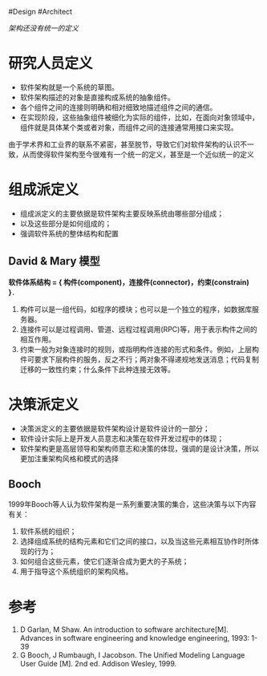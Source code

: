 #Design #Architect

*架构还没有统一的定义*

# 研究人员定义
- 软件架构就是一个系统的草图。
- 软件架构描述的对象是直接构成系统的抽象组件。
- 各个组件之间的连接则明确和相对细致地描述组件之间的通信。
- 在实现阶段，这些抽象组件被细化为实际的组件，比如，在面向对象领域中，组件就是具体某个类或者对象，而组件之间的连接通常用接口来实现。

由于学术界和工业界的联系不紧密，甚至脱节，导致它们对软件架构的认识不一致，从而使得软件架构至今很难有一个统一的定义，甚至是一个近似统一的定义

# 组成派定义
- 组成派定义的主要依据是软件架构主要反映系统由哪些部分组成；
- 以及这些部分是如何组成的；
- 强调软件系统的整体结构和配置

## David & Mary 模型
**软件体系结构 = { 构件(component)，连接件(connector)，约束(constrain) }**．

1. 构件可以是一组代码，如程序的模块；也可以是一个独立的程序，如数据库服务器。
2. 连接件可以是过程调用、管道、远程过程调用(RPC)等，用于表示构件之间的相互作用。
3. 约束一般为对象连接时的规则，或指明构件连接的形式和条件。例如，上层构件可要求下层构件的服务，反之不行；两对象不得递规地发送消息；代码复制迁移的一致性约束；什么条件下此种连接无效等。

# 决策派定义
- 决策派定义的主要依据是软件架构设计是软件设计的一部分；
- 软件设计实际上是开发人员意志和决策在软件开发过程中的体现；
- 软件架构更是高层领导和架构师意志和决策的体现，强调的是设计决策，所以更加注重架构风格和模式的选择

## Booch 
1999年Booch等人认为软件架构是一系列重要决策的集合，这些决策与以下内容有关：
1. 软件系统的组织；
2. 选择组成系统的结构元素和它们之间的接口，以及当这些元素相互协作时所体现的行为；
3. 如何组合这些元素，使它们逐渐合成为更大的子系统；
4. 用于指导这个系统组织的架构风格。

# 参考
1. D Garlan, M Shaw. An introduction to software architecture[M]. Advances in software engineering and knowledge engineering, 1993: 1-39
2. G Booch, J Rumbaugh, I Jacobson. The Unified Modeling Language User Guide [M]. 2nd ed. Addison Wesley, 1999.